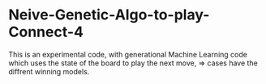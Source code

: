 # Neive-Genetic-Algo-to-play-Connect-4
This is an experimental code, with generational Machine Learning code which uses the state of the board to play the next move,
=> cases have the diffrent winning models.
